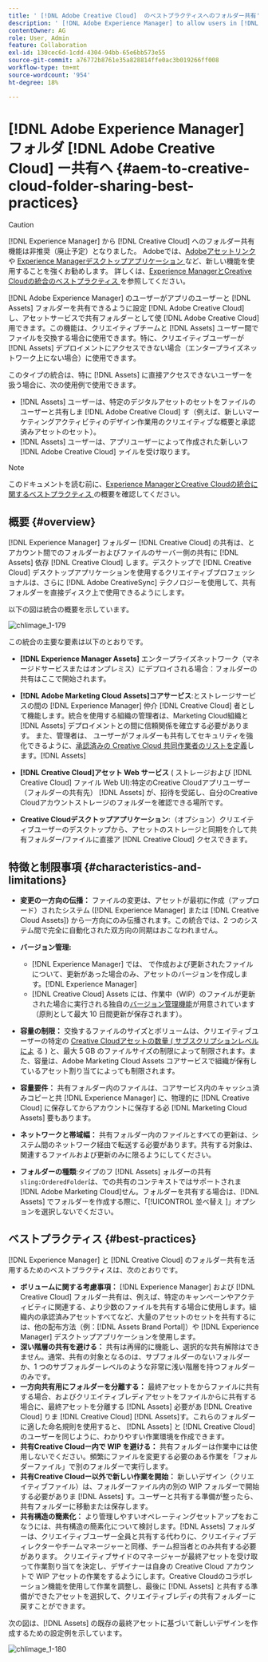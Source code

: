 ```yaml
---
title: ' [!DNL Adobe Creative Cloud]  のベストプラクティスへのフォルダー共有'
description: ' [!DNL Adobe Experience Manager] to allow users in [!DNL Experience Manager Assets]  を設定して、Adobe Creative Cloudユーザーとフォルダーを交換します。'
contentOwner: AG
role: User, Admin
feature: Collaboration
exl-id: 130cec6d-1cdd-4304-94bb-65e6bb573e55
source-git-commit: a76772b8761e35a828814ffe0ac3b019266ff008
workflow-type: tm+mt
source-wordcount: '954'
ht-degree: 18%

---
```


# [!DNL Adobe Experience Manager] フォルダ [!DNL Adobe Creative Cloud] ー共有へ {#aem-to-creative-cloud-folder-sharing-best-practices}

>[!CAUTION]
>
>[!DNL Experience Manager] から [!DNL Creative Cloud] へのフォルダー共有機能は非推奨（廃止予定）となりました。 Adobeでは、[Adobeアセットリンク ](https://helpx.adobe.com/jp/enterprise/admin-guide.html/enterprise/using/adobe-asset-link.ug.html) や [Experience Managerデスクトップアプリケーション ](https://experienceleague.adobe.com/docs/experience-manager-desktop-app/using/using.html?lang=ja) など、新しい機能を使用することを強くお勧めします。 詳しくは、[Experience ManagerとCreative Cloudの統合のベストプラクティス ](/help/assets/aem-cc-integration-best-practices.md) を参照してください。

[!DNL Adobe Experience Manager] のユーザーがアプリのユーザーと [!DNL Assets] フォルダーを共有できるように設定 [!DNL Adobe Creative Cloud] し、アセットサービスで共有フォルダーとして使 [!DNL Adobe Creative Cloud] 用できます。この機能は、クリエイティブチームと [!DNL Assets] ユーザー間でファイルを交換する場合に使用できます。特に、クリエイティブユーザーが [!DNL Assets] デプロイメントにアクセスできない場合（エンタープライズネットワーク上にない場合）に使用できます。

このタイプの統合は、特に [!DNL Assets] に直接アクセスできないユーザーを扱う場合に、次の使用例で使用できます。

* [!DNL Assets] ユーザーは、特定のデジタルアセットのセットをファイルのユーザーと共有しま [!DNL Adobe Creative Cloud] す（例えば、新しいマーケティングアクティビティのデザイン作業用のクリエイティブな概要と承認済みアセットのセット）。
* [!DNL Assets] ユーザーは、アプリユーザーによって作成された新しいフ [!DNL Adobe Creative Cloud] ァイルを受け取ります。

>[!NOTE]
>
>このドキュメントを読む前に、[Experience ManagerとCreative Cloudの統合に関するベストプラクティス ](/help/assets/aem-cc-integration-best-practices.md) の概要を確認してください。

## 概要 {#overview}

[!DNL Experience Manager] フォルダー [!DNL Creative Cloud] の共有は、とアカウント間でのフォルダーおよびファイルのサーバー側の共有に [!DNL Assets] 依存 [!DNL Creative Cloud] します。デスクトップで [!DNL Creative Cloud] デスクトップアプリケーションを使用するクリエイティブプロフェッショナルは、さらに [!DNL Adobe CreativeSync] テクノロジーを使用して、共有フォルダーを直接ディスク上で使用できるようにします。

以下の図は統合の概要を示しています。

![chlimage_1-179](assets/chlimage_1-406.png)

この統合の主要な要素は以下のとおりです。

* **[!DNL Experience Manager Assets]** エンタープライズネットワーク（マネージドサービスまたはオンプレミス）にデプロイされる場合：フォルダーの共有はここで開始されます。
* **[!DNL Adobe Marketing Cloud Assets]コアサービス**:とストレージサービスの間の [!DNL Experience Manager] 仲介 [!DNL Creative Cloud] 者として機能します。統合を使用する組織の管理者は、Marketing Cloud組織と [!DNL Assets] デプロイメントとの間に信頼関係を確立する必要があります。 また、管理者は、 ユーザーがフォルダーも共有してセキュリティを強化できるように、[承認済みの Creative Cloud 共同作業者のリストを定義](https://experienceleague.adobe.com/docs/core-services/interface/assets/t-admin-add-cc-user.html)します。[!DNL Assets]

* **[!DNL Creative Cloud]アセット Web サービス** ( ストレージおよび [!DNL Creative Cloud] ファイル Web UI):特定のCreative Cloudアプリユーザー（フォルダーの共有先） [!DNL Assets] が、招待を受諾し、自分のCreative Cloudアカウントストレージのフォルダーを確認できる場所です。
* **Creative Cloudデスクトップアプリケーション**:（オプション）クリエイティブユーザーのデスクトップから、アセットのストレージと同期を介して共有フォルダー/ファイルに直接ア [!DNL Creative Cloud] クセスできます。

## 特徴と制限事項 {#characteristics-and-limitations}

* **変更の一方向の伝播：** ファイルの変更は、アセットが最初に作成（アップロード）されたシステム ([!DNL Experience Manager] または [!DNL Creative Cloud Assets]) から一方向にのみ伝播されます。この統合では、2 つのシステム間で完全に自動化された双方向の同期はおこなわれません。
* **バージョン管理:**

   * [!DNL Experience Manager] では、 で作成および更新されたファイルについて、更新があった場合のみ、アセットのバージョンを作成します。[!DNL Experience Manager]
   * [!DNL Creative Cloud] Assets には、作業中（WIP）のファイルが更新された場合に実行される独自の[バージョン管理機能](https://helpx.adobe.com/jp/creative-cloud/help/versioning-faq.html)が用意されています（原則として最大 10 日間更新が保存されます）。

* **容量の制限：** 交換するファイルのサイズとボリュームは、クリエイティブユーザーの特定の [Creative Cloudアセットの数量 ( サブスクリプションレベルによ](https://helpx.adobe.com/jp/creative-cloud/kb/file-storage-quota.html) る ) と、最大 5 GB のファイルサイズの制限によって制限されます。また、容量は、Adobe Marketing Cloud Assets コアサービスで組織が保有しているアセット割り当てによっても制限されます。

* **容量要件：** 共有フォルダー内のファイルは、コアサービス内のキャッシュ済みコピーと共 [!DNL Experience Manager] に、物理的に [!DNL Creative Cloud] に保存してからアカウントに保存する必 [!DNL Marketing Cloud Assets] 要もあります。
* **ネットワークと帯域幅：** 共有フォルダー内のファイルとすべての更新は、システム間のネットワーク経由で転送する必要があります。共有する対象は、関連するファイルおよび更新のみに限るようにしてください。
* **フォルダーの種類**:タイプのフ [!DNL Assets] ォルダーの共有 `sling:OrderedFolder`は、での共有のコンテキストではサポートされま [!DNL Adobe Marketing Cloud]せん。フォルダーを共有する場合は、[!DNL Assets] でフォルダーを作成する際に、「[!UICONTROL  並べ替え ]」オプションを選択しないでください。

## ベストプラクティス {#best-practices}

[!DNL Experience Manager] と [!DNL Creative Cloud] のフォルダー共有を活用するためのベストプラクティスは、次のとおりです。

* **ボリュームに関する考慮事項：** [!DNL Experience Manager] および [!DNL Creative Cloud] フォルダー共有は、例えば、特定のキャンペーンやアクティビティに関連する、より少数のファイルを共有する場合に使用します。組織内の承認済みアセットすべてなど、大量のアセットのセットを共有するには、他の配布方法（例：[!DNL Assets Brand Portal]）や [!DNL Experience Manager] デスクトップアプリケーションを使用します。
* **深い階層の共有を避ける：** 共有は再帰的に機能し、選択的な共有解除はできません。通常、共有の対象となるのは、サブフォルダーのないフォルダーか、1 つのサブフォルダーレベルのような非常に浅い階層を持つフォルダーのみです。
* **一方向共有用にフォルダーを分離する：** 最終アセットをからファイルに共有する場合、およびクリエイティブレディアセットをファイルからに共有する場合に、最終アセットを分離する [!DNL Assets] 必要があ [!DNL Creative Cloud] りま [!DNL Creative Cloud]  [!DNL Assets]す。これらのフォルダーに適した命名規則を使用すると、 [!DNL Assets] と [!DNL Creative Cloud] のユーザーを同じように、わかりやすい作業環境を作成できます。
* **共有Creative Cloudー内で WIP を避ける：** 共有フォルダーは作業中には使用しないでください。頻繁にファイルを変更する必要のある作業を「フォルダーファイル」で別のフォルダーで実行します。
* **共有Creative Cloudー以外で新しい作業を開始：** 新しいデザイン（クリエイティブファイル）は、フォルダーファイル内の別の WIP フォルダーで開始する必要がありま [!DNL Assets] す。ユーザーと共有する準備が整ったら、共有フォルダーに移動または保存します。
* **共有構造の簡素化：** より管理しやすいオペレーティングセットアップをおこなうには、共有構造の簡素化について検討します。[!DNL Assets] フォルダーは、クリエイティブユーザー全員と共有する代わりに、クリエイティブディレクターやチームマネージャーと同様、チーム担当者とのみ共有する必要があります。 クリエイティブサイドのマネージャーが最終アセットを受け取って作業割り当てを決定し、デザイナーは自身の Creative Cloud アカウントで WIP アセットの作業をするようにします。Creative Cloudのコラボレーション機能を使用して作業を調整し、最後に [!DNL Assets] と共有する準備ができたアセットを選択して、クリエイティブレディの共有フォルダーに戻すことができます。

次の図は、[!DNL Assets] の既存の最終アセットに基づいて新しいデザインを作成するための設定例を示しています。

![chlimage_1-180](assets/chlimage_1-407.png)
